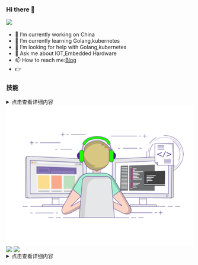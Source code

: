 ### Hi there 👋

![](https://visitor-badge.glitch.me/badge?page_id=zsy-cn.readme)

- 🔭 I’m currently working on China
- 🌱 I’m currently learning Golang,kubernetes
- 🤔 I’m looking for help with Golang,kubernetes
- 💬 Ask me about IOT,Embedded Hardware
- 📫 How to reach me:[Blog](https://zsy-cn.github.io/)
- 👉

### 技能

<details>
  <summary>点击查看详细内容</summary>
  <p> 语言与工具链 </p>
  <pre><code>
  |   编程语言  |  操作系统  | 工具软件     | 协议     | 技术       | 硬件               |
  | ---------- | -------- | ----------- | ------- | ---------- | ----------------- |
  | C          | macOS    | VS Code     | MQTT    | Git        | MBP16             |
  | Golang     | Ubuntu   | Vim         | gRPC    | Docker     | BOSE QC35         |
  | javascript | Centos   | DBeaver     | LoraWAN | kubernetes | BOOX MAX PRO2     |
  |            | OpenWRT  | Postman     | Serial  | SQL        | Hackrf            |
  |            | TinaV2.5 | Typora      | OPCUA   | Bitcoin    | N2201SS 天线分析仪  |
  |            |          | Audacity    | HTTP    |            | FREQ6000 频谱分析仪 |
  |            |          | wireshark   | TCP/IP  |            |                   |
  </code></pre>
</details>

<img align="center" src="https://raw.githubusercontent.com/zsy-cn/zsy-cn/main/developer.gif"/> 

<!-- <img align="center" src="https://github-profile-trophy.vercel.app/?username=zsy-cn&theme=onedark&column=4&margin-w=15&margin-h=15" style="max-width:90%;"> -->

<img align="center" src="https://github-readme-stats.vercel.app/api?username=zsy-cn&count_private=true&show_icons=true&include_all_commits=true&theme=tokyonight"/>

<img align="center" src="https://github-readme-stats.vercel.app/api/top-langs/?username=zsy-cn&theme=tokyonight&layout=compact" />

<details>
  <summary>点击查看详细内容</summary>
  <p> 关注项目 </p>
  <pre><code>
<a href="https://github.com/zsy-cn/English">
  <img align="center" src="https://github-readme-stats.vercel.app/api/pin/?username=zsy-cn&repo=English&theme=tokyonight" />
</a>
  </code></pre>
</details>
